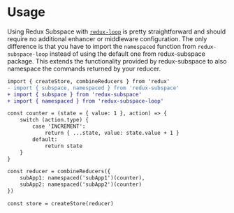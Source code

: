 # Usage

Using Redux Subspace with [`redux-loop`](https://github.com/redux-loop/redux-loop) is pretty straightforward and should require no additional enhancer or middleware configuration. The only difference is that you have to import the `namespaced` function from `redux-subspace-loop` instead of using the default one from redux-subspace package. This extends the functionality provided by redux-subspace to also namespace the commands returned by your reducer.

```diff
import { createStore, combineReducers } from 'redux'
- import { subspace, namespaced } from 'redux-subspace'
+ import { subspace } from 'redux-subspace'
+ import { namespaced } from 'redux-subspace-loop'

const counter = (state = { value: 1 }, action) => {
    switch (action.type) {
        case 'INCREMENT':
            return { ...state, value: state.value + 1 }
        default:
            return state
    }
}

const reducer = combineReducers({
    subApp1: namespaced('subApp1')(counter),
    subApp2: namespaced('subApp2')(counter)
})

const store = createStore(reducer)
```